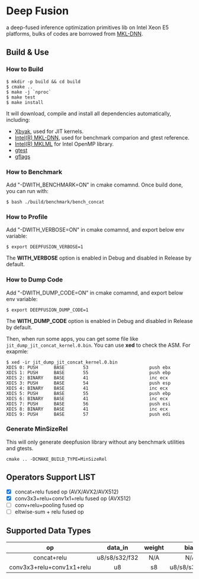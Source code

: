# Deep Fusion
a deep-fused inference optimization primitives lib on Intel Xeon E5 platforms, bulks of codes are borrowed from [MKL-DNN](https://github.com/intel/mkl-dnn).

## Build & Use
### How to Build
```shell
$ mkdir -p build && cd build
$ cmake ..
$ make -j `nproc`
$ make test
$ make install
```
It will download, compile and install all dependencies automatically, including:
- [Xbyak](https://github.com/herumi/xbyak), used for JIT kernels.
- [Intel(R) MKL-DNN](https://github.com/intel/mkl-dnn), used for benchmark comparion and gtest reference.
- [Intel(R) MKLML](https://github.com/intel/mkl-dnn/releases/download/v0.13/mklml_lnx_2018.0.2.20180127.tgz) for Intel OpenMP library.
- [gtest](https://github.com/google/googletest)
- [gflags](https://github.com/gflags/gflags)

### How to Benchmark
Add "-DWITH_BENCHMARK=ON" in cmake comamnd. Once build done, you can run with:
```shell
$ bash ./build/benchmark/bench_concat
```

### How to Profile
Add "-DWITH_VERBOSE=ON" in cmake comamnd, and export below env variable:
```shell
$ export DEEPFUSION_VERBOSE=1
```
The **WITH_VERBOSE** option is enabled in Debug and disabled in Release by default.

### How to Dump Code
Add "-DWITH_DUMP_CODE=ON" in cmake comamnd, and export below env variable:
```shell
$ export DEEPFUSION_DUMP_CODE=1
```
The **WITH_DUMP_CODE** option is enabled in Debug and disabled in Release by default.

Then, when run some apps, you can get some file like `jit_dump_jit_concat_kernel.0.bin`. You can use **xed** to check the ASM. For exapmle:
```
$ xed -ir jit_dump_jit_concat_kernel.0.bin
XDIS 0: PUSH      BASE       53                       push ebx
XDIS 1: PUSH      BASE       55                       push ebp
XDIS 2: BINARY    BASE       41                       inc ecx
XDIS 3: PUSH      BASE       54                       push esp
XDIS 4: BINARY    BASE       41                       inc ecx
XDIS 5: PUSH      BASE       55                       push ebp
XDIS 6: BINARY    BASE       41                       inc ecx
XDIS 7: PUSH      BASE       56                       push esi
XDIS 8: BINARY    BASE       41                       inc ecx
XDIS 9: PUSH      BASE       57                       push edi
```

### Generate MinSizeRel
This will only generate deepfusion library without any benchmark utilities and gtests. 
``` shell
cmake .. -DCMAKE_BUILD_TYPE=MinSizeRel
```

## Operators Support LIST
 - [x] concat+relu fused op (AVX/AVX2/AVX512)
 - [x] conv3x3+relu+conv1x1+relu fused op (AVX512)
 - [ ] conv+relu+pooling fused op
 - [ ] eltwise-sum + relu fused op

## Supported Data Types
| op | data\_in | weight | bias | scale | data\_out |
| :--: | :--: | :--: | :--: | :--: | :--: |
| concat+relu | u8/s8/s32/f32 | N/A | N/A | N/A | u8/s8/s32/f32 |
| conv3x3+relu+conv1x1+relu | u8 | s8 | u8/s8/s32/f32 | f32 | u8/s8/s32/f32 |
